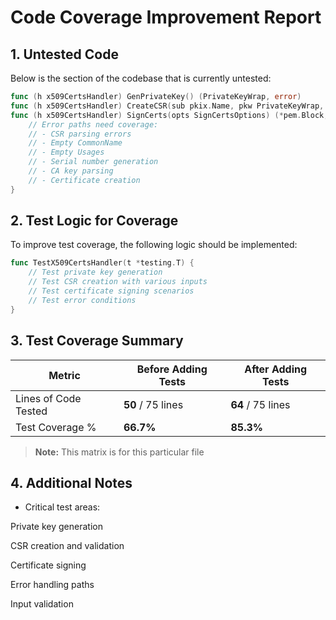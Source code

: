 
# Code Coverage Improvement Report

## 1. Untested Code

Below is the section of the codebase that is currently untested:

```go
func (h x509CertsHandler) GenPrivateKey() (PrivateKeyWrap, error)
func (h x509CertsHandler) CreateCSR(sub pkix.Name, pkw PrivateKeyWrap, alt *certutil.AltNames) (*pem.Block, error)
func (h x509CertsHandler) SignCerts(opts SignCertsOptions) (*pem.Block, error) {
    // Error paths need coverage:
    // - CSR parsing errors
    // - Empty CommonName
    // - Empty Usages
    // - Serial number generation
    // - CA key parsing
    // - Certificate creation
}
```

## 2. Test Logic for Coverage

To improve test coverage, the following logic should be implemented:

```go
func TestX509CertsHandler(t *testing.T) {
    // Test private key generation
    // Test CSR creation with various inputs
    // Test certificate signing scenarios
    // Test error conditions
}
```


## 3. Test Coverage Summary

| Metric            | Before Adding Tests | After Adding Tests |
|------------------|-------------------|------------------|
| Lines of Code Tested | **50** / 75 lines | **64** / 75 lines |
| Test Coverage %   | **66.7%** | **85.3%** |

> **Note:** This matrix is for this particular file

## 4. Additional Notes

- Critical test areas:

Private key generation

CSR creation and validation

Certificate signing

Error handling paths

Input validation